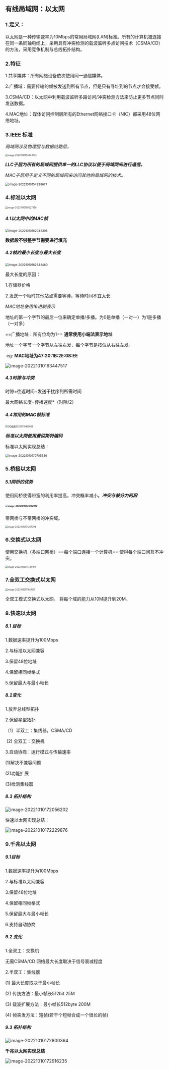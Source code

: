 ## 有线局域网：以太网

### 1.定义：

以太网是一种传输速率为10Mbps的常用局域网(LAN)标准。所有的计算机被连接在同一条同轴电缆上，采用具有冲突检测的载波监听多点访问技术（CSMA/CD)的方法，采用竞争机制与总线拓扑结构。

### 2.特征

1.共享媒体：所有网络设备依次使用同一通信媒体。

2.广播域：需要传输的帧被发送到所有节点，但是只有寻址到的节点才会接受帧。

3.CSMA/CD：以太网中利用载波监听多路访问/冲突检测方法来防止更多节点同时发送数据。

4.MAC地址：媒体访问控制层所有的Ethernet网络接口卡（NIC）都采用48位网络地址。

### 3.IEEE 标准

*局域网涉及物理层与数据链路层。*

<img src="C:\Users\mjh\AppData\Roaming\Typora\typora-user-images\image-20221010154543772.png" alt="image-20221010154543772" style="zoom:50%;" />



***LLC子层为所有的局域网提供单一的LLC协议以便于局域网间进行通信。***

*MAC子层用于定义不同的局域网来访问其他的局域网的技术。*

<img src="C:\Users\mjh\AppData\Roaming\Typora\typora-user-images\image-20221010154828677.png" alt="image-20221010154828677" style="zoom:67%;" />

### 4.标准以太网

<img src="C:\Users\mjh\AppData\Roaming\Typora\typora-user-images\image-20221010155027326.png" alt="image-20221010155027326" style="zoom:50%;" />





##### 4.1以太网中的MAC帧

<img src="C:\Users\mjh\AppData\Roaming\Typora\typora-user-images\image-20221010162042395.png" alt="image-20221010162042395" style="zoom:67%;" />

**数据段不够整字节需要进行填充**



##### 4.2帧的最小长度与最大长度

<img src="C:\Users\mjh\AppData\Roaming\Typora\typora-user-images\image-20221010162342460.png" alt="image-20221010162342460" style="zoom:67%;" />

最大长度的原因：

1.存储器价格

2.发送一个帧时其他站点需要等待，等待时间不宜太长

*MAC地址使用16进制表示*

地址的第一个字节的最后一位来确定单播/多播。为0是单播（一对一）为1是多播（一对多）

==广播地址：所有位均为1==             **通常使用小端法表示地址**

地址一个字节一个字节从左往右发，每个字节是按位从右往左发。

​		eg: **MAC地址为47:20:1B:2E:08:EE**



![image-20221010163447517](C:\Users\mjh\AppData\Roaming\Typora\typora-user-images\image-20221010163447517.png)



##### 4.3时隙与冲突

时隙=往返时间+发送干扰序列所需时间

最大网络长度=传播速度*（时隙/2）

##### 4.4常用的MAC帧标准

<img src="C:\Users\mjh\Desktop\QQ截图20221010163925.png" alt="QQ截图20221010163925" style="zoom:50%;" />

***标准以太网使用曼彻斯特编码***

标准以太网实现总结：

<img src="C:\Users\mjh\AppData\Roaming\Typora\typora-user-images\image-20221010170705336.png" alt="image-20221010170705336" style="zoom:67%;" />

### 5.桥接以太网

##### 5.1网桥的优势

使用网桥使得带宽的利用率提高，冲突概率减小。***冲突与被分为两段***

##### <img src="C:\Users\mjh\AppData\Roaming\Typora\typora-user-images\image-20221010171032910.png" alt="image-20221010171032910" style="zoom:50%;" />

带网桥与不带网桥的冲突域。

<img src="C:\Users\mjh\AppData\Roaming\Typora\typora-user-images\image-20221010171207796.png" alt="image-20221010171207796" style="zoom:50%;" />

### 6.交换式以太网

使用交换机（多端口网桥）==每个端口连接一个计算机== 使得每个端口间互不冲突。





<img src="C:\Users\mjh\AppData\Roaming\Typora\typora-user-images\image-20221010171434159.png" alt="image-20221010171434159" style="zoom:50%;" />

### 7.全双工交换式以太网

<img src="C:\Users\mjh\AppData\Roaming\Typora\typora-user-images\image-20221010171621127.png" alt="image-20221010171621127" style="zoom:50%;" />

全双工模式交换式以太网。 将每个域的能力从10M提升到20M。

### 8.快速以太网

##### 8.1 目标

1.数据速率提升为100Mbps

2.与标准以太网兼容

3.保留48位地址

4.保留相同帧格式

5.保留最大与最小帧长

##### 8.2变化

1.放弃总线型拓扑

2.保留星型拓扑

（1）半双工：集线器，CSMA/CD

​	(2) 全双工：交换机

3.自动协商：运行模式与传输速率

(1)解决不兼容问题

(2)功能扩展 

(3)检测集线器

##### 8.3 **拓扑结构**

![image-20221010172056202](C:\Users\mjh\AppData\Roaming\Typora\typora-user-images\image-20221010172056202.png)

快速以太网实现总结：



![image-20221010172229876](C:\Users\mjh\AppData\Roaming\Typora\typora-user-images\image-20221010172229876.png)

### 9.千兆以太网

##### 9.1目标

1.数据速率提升为100Mbps

2.与标准以太网兼容

3.保留48位地址

4.保留相同帧格式

5.保留最大与最小帧长

6.支持自动协商

##### 9.2 变化

1.全双工：交换机

无需CSMA/CD 网络最大长度取决于信号衰减程度

2.半双工：集线器

(1) 最大长度取决于最小帧长

(2) 传统方法：最小帧长512bit  25M

(3) 载波扩展方法：最小帧长512byte    200M

(4) 帧突发方法：短帧(若干个短帧合成一个很长的帧)

##### 9.3 拓扑结构

![image-20221010172800364](C:\Users\mjh\AppData\Roaming\Typora\typora-user-images\image-20221010172800364.png)

**千兆以太网实现总结**

![image-20221010172916235](C:\Users\mjh\AppData\Roaming\Typora\typora-user-images\image-20221010172916235.png)